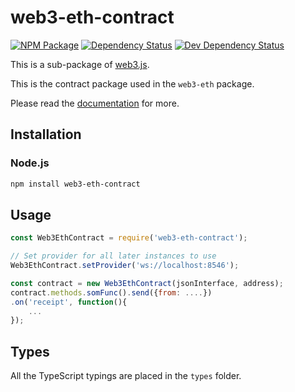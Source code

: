 # web3-eth-contract

[![NPM Package][npm-image]][npm-url] [![Dependency Status][deps-image]][deps-url] [![Dev Dependency Status][deps-dev-image]][deps-dev-url]

This is a sub-package of [web3.js][repo].

This is the contract package used in the `web3-eth` package.

Please read the [documentation][docs] for more.

## Installation

### Node.js

```bash
npm install web3-eth-contract
```

## Usage

```js
const Web3EthContract = require('web3-eth-contract');

// Set provider for all later instances to use
Web3EthContract.setProvider('ws://localhost:8546');

const contract = new Web3EthContract(jsonInterface, address);
contract.methods.somFunc().send({from: ....})
.on('receipt', function(){
    ...
});
```

[docs]: http://web3js.readthedocs.io/en/1.0/
[repo]: https://github.com/XinFinOrg/XDC3

## Types

All the TypeScript typings are placed in the `types` folder.

[docs]: http://web3js.readthedocs.io/en/1.0/
[repo]: https://github.com/XinFinOrg/XDC3
[npm-image]: https://img.shields.io/npm/v/web3-eth-contract.svg
[npm-url]: https://npmjs.org/package/web3-eth-contract
[deps-image]: https://david-dm.org/XinFinOrg/XDC3/1.x/status.svg?path=packages/web3-eth-contract
[deps-url]: https://david-dm.org/XinFinOrg/XDC3/1.x?path=packages/web3-eth-contract
[deps-dev-image]: https://david-dm.org/XinFinOrg/XDC3/1.x/dev-status.svg?path=packages/web3-eth-contract
[deps-dev-url]: https://david-dm.org/XinFinOrg/XDC3/1.x?type=dev&path=packages/web3-eth-contract
